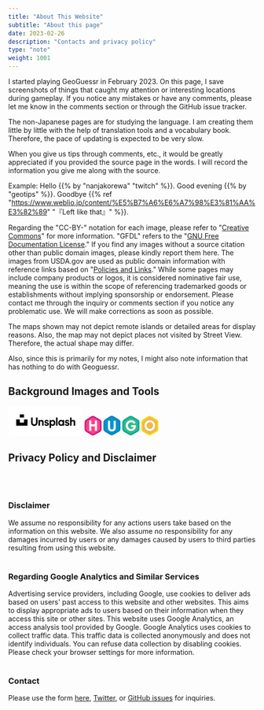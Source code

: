 ```yaml
---
title: "About This Website"
subtitle: "About this page"
date: 2023-02-26
description: "Contacts and privacy policy"
type: "note"
weight: 1001
---
```

I started playing GeoGuessr in February 2023. On this page, I save screenshots of things that caught my attention or interesting locations during gameplay. If you notice any mistakes or have any comments, please let me know in the comments section or through the GitHub issue tracker.

The non-Japanese pages are for studying the language. I am creating them little by little with the help of translation tools and a vocabulary book. Therefore, the pace of updating is expected to be very slow.

When you give us tips through comments, etc., it would be greatly appreciated if you provided the source page in the words. I will record the information you give me along with the source.

Example: Hello {{% by "nanjakorewa" "twitch" %}}. Good evening {{% by "geotips" %}}. Goodbye {{% ref "https://www.weblio.jp/content/%E5%B7%A6%E6%A7%98%E3%81%AA%E3%82%89" "『Left like that』" %}}.

Regarding the "CC-BY-" notation for each image, please refer to "<a href="https://creativecommons.org/">Creative Commons</a>" for more information. "GFDL" refers to the "<a href="https://ja.wikipedia.org/wiki/GNU_Free_Documentation_License">GNU Free Documentation License</a>." If you find any images without a source citation other than public domain images, please kindly report them here. The images from USDA.gov are used as public domain information with reference links based on "<a href="https://www.usda.gov/policies-and-links">Policies and Links</a>." While some pages may include company products or logos, it is considered nominative fair use, meaning the use is within the scope of referencing trademarked goods or establishments without implying sponsorship or endorsement. Please contact me through the inquiry or comments section if you notice any problematic use. We will make corrections as soon as possible.

The maps shown may not depict remote islands or detailed areas for display reasons. Also, the map may not depict places not visited by Street View. Therefore, the actual shape may differ.

Also, since this is primarily for my notes, I might also note information that has nothing to do with Geoguessr.

<h2 class="no-blur">Background Images and Tools</h2>
<dlv style="text-align:left;pointer-events:none;">
<img src="./2023-05-03-03-16-48.png" width="30%" style="margin-left:0;" class="unclickable">
<img src="./2023-04-15-23-01-05.png" width="30%" style="margin-left:0;" class="unclickable">
</div>
<br />
<h2 class="no-blur">Privacy Policy and Disclaimer</h2>


<br />
<br />
<h3 class="no-blur">Disclaimer</h3>
We assume no responsibility for any actions users take based on the information on this website. We also assume no responsibility for any damages incurred by users or any damages caused by users to third parties resulting from using this website.


<br />
<br />
<h3 class="no-blur">Regarding Google Analytics and Similar Services</h3>
Advertising service providers, including Google, use cookies to deliver ads based on users' past access to this website and other websites. This aims to display appropriate ads to users based on their information when they access this site or other sites. This website uses Google Analytics, an access analysis tool provided by Google. Google Analytics uses cookies to collect traffic data. This traffic data is collected anonymously and does not identify individuals. You can refuse data collection by disabling cookies. Please check your browser settings for more information.


<br />
<br />
<h3 class="no-blur">Contact</h3>
Please use the form <a href="https://ssl.form-mailer.jp/fms/167b8369777173">here</a>, <a href="https://twitter.com/nanjakorewa">Twitter</a>, or <a href="https://github.com/nanjakorewa/GeoGuessrTips/issues">GitHub issues</a> for inquiries.